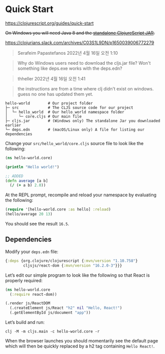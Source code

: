 # Quick Start #

<https://clojurescript.org/guides/quick-start>

~~On Windows you will need Java 8 and the [standalone ClojureScript JAR](https://github.com/clojure/clojurescript/releases/download/r1.10.758/cljs.jar).~~

<https://clojurians.slack.com/archives/C03S1L9DN/p1650039006772279>

> Serafeim Papastefanos 2022년 4월 16일 오전 1:10

> Why do Windows users need to download the cljs.jar file? Won't something like deps.exe works with the deps.edn?

> thheller 2022년 4월 16일 오전 1:41

> the instructions are from a time where clj didn't exist on windows. guess no one has updated them yet.


```
hello-world        # Our project folder
├─ src             # The CLJS source code for our project
│  └─ hello_world  # Our hello_world namespace folder
│     └─ core.cljs # Our main file
├─ cljs.jar        # (Windows only) The standalone Jar you downloaded earlier
└─ deps.edn        # (macOS/Linux only) A file for listing our dependencies
```

Change your `src/hello_world/core.cljs` source file to look like the following:

``` clojure
(ns hello-world.core)

(println "Hello world!")

;; ADDED
(defn average [a b]
  (/ (+ a b) 2.0))
```

At the REPL prompt, recompile and reload your namespace by evaluating the following:

``` clojure
(require '[hello-world.core :as hello] :reload)
(hello/average 20 13)
```

You should see the result `16.5`.


## Dependencies ##

Modify your `deps.edn` file:

``` clojure
{:deps {org.clojure/clojurescript {:mvn/version "1.10.758"}
        cljsjs/react-dom {:mvn/version "16.2.0-3"}}}
```

Let’s edit our simple program to look like the following so that React is properly required:

``` clojure
(ns hello-world.core
  (:require react-dom))

(.render js/ReactDOM
  (.createElement js/React "h2" nil "Hello, React!")
  (.getElementById js/document "app"))
```

Let’s build and run:

```shell
clj -M -m cljs.main -c hello-world.core -r
```

When the browser launches you should momentarily see the default page which will then be quickly replaced by a h2 tag containing `Hello React!`.
